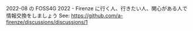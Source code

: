 2022-08 の FOSS4G 2022 - Firenze に行く人、行きたい人、関心がある人で情報交換をしましょう
See: https://github.com/a-firenze/discussions/discussions/1
